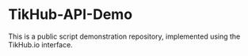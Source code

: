 # TikHub-API-Demo
This is a public script demonstration repository, implemented using the TikHub.io interface.
